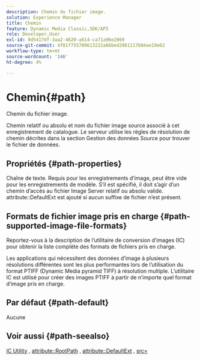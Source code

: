 ```yaml
---
description: Chemin du fichier image.
solution: Experience Manager
title: Chemin
feature: Dynamic Media Classic,SDK/API
role: Developer,User
exl-id: 9d5417df-3aa2-4620-a614-ca71a96e2069
source-git-commit: 4f81f755789613222a66bed2961117604ae19e62
workflow-type: tm+mt
source-wordcount: '146'
ht-degree: 4%

---
```


# Chemin{#path}

Chemin du fichier image.

Chemin relatif ou absolu et nom du fichier image source associé à cet enregistrement de catalogue. Le serveur utilise les règles de résolution de chemin décrites dans la section Gestion des données Source pour trouver le fichier de données.

## Propriétés {#path-properties}

Chaîne de texte. Requis pour les enregistrements d’image, peut être vide pour les enregistrements de modèle. S’il est spécifié, il doit s’agir d’un chemin d’accès au fichier Image Server relatif ou absolu valide. attribute::DefaultExt est ajouté si aucun suffixe de fichier n’est présent.

## Formats de fichier image pris en charge {#path-supported-image-file-formats}

Reportez-vous à la description de l’utilitaire de conversion d’images (IC) pour obtenir la liste complète des formats de fichiers pris en charge.

Les applications qui nécessitent des données d’image à plusieurs résolutions différentes sont les plus performantes lors de l’utilisation du format PTIFF (Dynamic Media pyramid TIFF) à résolution multiple. L’utilitaire IC est utilisé pour créer des images PTIFF à partir de n’importe quel format d’image pris en charge.

## Par défaut {#path-default}

Aucune

## Voir aussi {#path-seealso}

[IC Utility](/help/aem-is-ir-api/is-api/is-utils/utilities/r-ic.md) , [attribute::RootPath](/help/aem-is-ir-api/is-api/image-catalog/image-serving-api-ref/c-image-catalog-reference/c-attributes-reference/r-rootpath.md) , [attribute::DefaultExt](/help/aem-is-ir-api/is-api/image-catalog/image-serving-api-ref/c-image-catalog-reference/c-attributes-reference/r-defaultext.md) , [src=](/help/aem-is-ir-api/is-api/http-ref/image-serving-api-ref/c-http-protocol-reference/c-command-reference/r-src.md)

<!-- [attribute::LowerCasePaths]() -->
